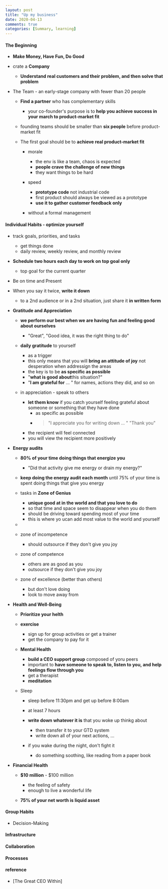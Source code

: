 ```yaml
---
layout: post
title: "Up my business"
date: 2020-04-13
comments: true
categories: [Summary, learning]
---
```


#### The Beginning  
* **Make Money, Have Fun, Do Good**     

* crate a **Company**    
  - **Understand real customers and their problem, and then solve that problem**    

* The Team  -  an early-stage company with fewer than 20 people  
  - **Find a partner** who has complementary skills  
    + your co-founder's purpose is to **help you achieve success in your march to product-market fit** 

  - founding teams should be smaller than **six people**  before product-market fit  
  - The first goal should be to **achieve real product-market fit**    
    +  morale  
       - the env is like a team, chaos is expected  
       - **people crave the challenge of new things**    
       - they want things to be hard  
    +  speed  
       - **prototype code** not industrial code  
       - first product should always be viewed as a prototype  
       - **use it to gather customer feedback only**     

    + without a formal management  

#### Individual Habits  - optimize yourself  
* track goals, priorities, and tasks 
  - get things done  
  - daily review, weekly review, and monthly review  

* **Schedule two hours each day to work on top goal only**    
  - top goal for the current quarter  

* Be on time and Present  

* When you say it twice, **write it down**  
  - to a 2nd audience or in a 2nd situation, just share it **in written form**  

* **Gratitude and Appreciation**    
  - **we perform our best when we are having fun and feeling good about ourselves**  
    + "Great", "Good idea, it was the right thing to do"   
  - **daily gratitude** to yourself  
    + as a trigger  
    + this only means that you will **bring an attitude of joy** not desperation when addressign the areas  
    + the key is to be **as specific as possible**     
    + "**what is good about**this situation?"   
    + "**I am grateful for** ... " for names, actions they did, and so on  

  - in appreciation - speak to others  
    + **let them know** if you catch yourself feeling grateful about someone or something that they have done 
      - as specific as possible  
      - > "I appreciate you for writing down ... " 
        > "Thank you"  
    + the recipient will feel connected  
    + you will view the recipient more positively  

* **Energy audits**   
  - **80% of your time doing things that energize you**  
    + "Did that activity give me energy or drain my energy?"  

  - **keep doing the energy audit each month** until 75% of your time is spent doing things that give you energy    

  - tasks in **Zone of Genius**    
    + **unique good at in the world and that you love to do**   
    + so that time and space seem to disappear when you do them  
    + should be driving toward spending most of your time  
    + this is where yo ucan add most value to the world and yourself  
  -  
  - zone of incompetence 
    + should outsource if they don't give you joy  
  - zone of competence  
    + others are as good as you  
    + outsource if they don't give you joy  
  - zone of excellence  (better than others)
    + but don't love doing  
    + look to move away from  

* **Health and Well-Being**    
  - **Prioritize your helth**     
  - **exercise**  
    + sign up for group activities or get a trainer  
    + get the company to pay for it  

  - **Mental Health**    
    + **build a CEO support group** composed of yoru peers  
    + important to **have someone to speak to, listen to you, and help feelings flow through you**    
    + get a therapist 
    + **meditation**  

  - Sleep  
    + sleep before 11:30pm and get up before 8:00am  
    + at least 7 hours  

    + **write down whatever it is** that you woke up thinkg about  
      - then transfer it to your GTD system  
      - write down all of your next actions, ... 

    + if you wake during the night, don't fight it  
      - do something soothing, like reading from a paper book  

* **Financial Health**  
  - **$10 million** - $100 million   
    + the feeling of safety  
    + enough to live a wonderful life  

  - **75% of your net worth is liquid asset**    


#### Group Habits  
*  Decision-Making   


#### Infrastructure


#### Collaboration  

#### Processes  

#### reference
* [The Great CEO Within]  